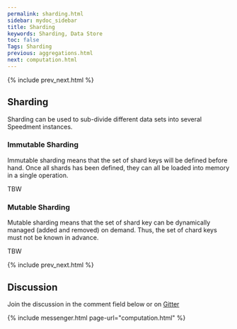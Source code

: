 ```yaml
---
permalink: sharding.html
sidebar: mydoc_sidebar
title: Sharding
keywords: Sharding, Data Store
toc: false
Tags: Sharding
previous: aggregations.html
next: computation.html
---
```


{% include prev_next.html %}

## Sharding
Sharding can be used to sub-divide different data sets into several Speedment instances.

### Immutable Sharding
Immutable sharding means that the set of shard keys will be defined before hand. Once all shards has been defined, they can all
be loaded into memory in a single operation.

TBW

### Mutable Sharding
Mutable sharding means that the set of shard key can be dynamically managed (added and removed) on demand. Thus, the set of chard keys must not be known in advance.

TBW

{% include prev_next.html %}

## Discussion
Join the discussion in the comment field below or on [Gitter](https://gitter.im/speedment/speedment)

{% include messenger.html page-url="computation.html" %}
